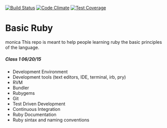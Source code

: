 [![Build Status](https://travis-ci.org/francisco-rojas/basic_ruby.svg?branch=master)](https://travis-ci.org/francisco-rojas/basic_ruby)
[![Code Climate](https://codeclimate.com/github/francisco-rojas/basic_ruby/badges/gpa.svg)](https://codeclimate.com/github/francisco-rojas/basic_ruby)
[![Test Coverage](https://codeclimate.com/github/francisco-rojas/basic_ruby/badges/coverage.svg)](https://codeclimate.com/github/francisco-rojas/basic_ruby/coverage)

# Basic Ruby
monica
This repo is meant to help people learning ruby the basic principles of the language.

##### Class 1 06/20/15

* Development Environment
* Development tools (text editors, IDE, terminal, irb, pry)
* RVM
* Bundler
* Rubygems
* Git
* Test Driven Development
* Continuous Integration
* Ruby Documentation
* Ruby sintax and naming conventions
